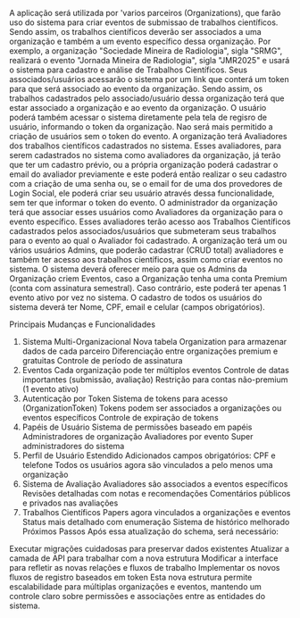 A aplicação será utilizada por 'varios parceiros (Organizations), que farão uso do sistema para criar eventos de submissao de trabalhos científicos. Sendo assim, os trabalhos científicos deverão ser associados a uma organização e também a um evento específico dessa organização.
Por exemplo, a organização "Sociedade Mineira de Radiologia", sigla "SRMG", realizará o evento "Jornada Mineira de Radiologia", sigla "JMR2025" e usará o sistema para cadastro e análise de Trabalhos Científicos. Seus associados/usuários acessarão o sistema por um link que conterá um token para que será associado ao evento da organização. Sendo assim, os trabalhos cadastrados pelo associado/usuário dessa organização terá que estar associado a organização e ao evento da organização. O usuário poderá também acessar o sistema diretamente pela tela de regisro de usuário, informando o token da organização. Nao será mais permitido a criação de usuários sem o token do evento.
A organização terá Avaliadores dos trabalhos científicos cadastrados no sistema. Esses avaliadores, para serem cadastrados no sistema como avaliadores da organização, já terão que ter um cadastro prévio, ou a própria organização poderá cadastrar o email do avaliador previamente e este poderá então realizar o seu cadastro com a criação de uma senha ou, se o email for de uma dos provedores de Login Social, ele poderá criar seu usuário através dessa funcionalidade, sem ter que informar o token do evento.
O administrador da organização terá que associar esses usuários como Avaliadores da organização para o evento específico.
Esses avaliadores terão acesso aos Trabalhos Científicos cadastrados pelos associados/usuários que submeteram seus trabalhos para o evento ao qual o Avaliador foi cadastrado.
A organização terá um ou vários usuários Admins, que poderão cadastrar (CRUD total) avaliadores e também ter acesso aos trabalhos científicos, assim como criar eventos no sistema.
O sistema deverá oferecer meio para que os Admins da Organização criem Eventos, caso a Organização tenha uma conta Premium (conta com assinatura semestral). Caso contrário, este poderá ter apenas 1 evento ativo por vez no sistema.
O cadastro de todos os usuários do sistema deverá ter Nome, CPF, email e celular (campos obrigatórios).



Principais Mudanças e Funcionalidades
1. Sistema Multi-Organizacional
Nova tabela Organization para armazenar dados de cada parceiro
Diferenciação entre organizações premium e gratuitas
Controle de período de assinatura
2. Eventos
Cada organização pode ter múltiplos eventos
Controle de datas importantes (submissão, avaliação)
Restrição para contas não-premium (1 evento ativo)
3. Autenticação por Token
Sistema de tokens para acesso (OrganizationToken)
Tokens podem ser associados a organizações ou eventos específicos
Controle de expiração de tokens
4. Papéis de Usuário
Sistema de permissões baseado em papéis
Administradores de organização
Avaliadores por evento
Super administradores do sistema
5. Perfil de Usuário Estendido
Adicionados campos obrigatórios: CPF e telefone
Todos os usuários agora são vinculados a pelo menos uma organização
6. Sistema de Avaliação
Avaliadores são associados a eventos específicos
Revisões detalhadas com notas e recomendações
Comentários públicos e privados nas avaliações
7. Trabalhos Científicos
Papers agora vinculados a organizações e eventos
Status mais detalhado com enumeração
Sistema de histórico melhorado
Próximos Passos
Após essa atualização do schema, será necessário:

Executar migrações cuidadosas para preservar dados existentes
Atualizar a camada de API para trabalhar com a nova estrutura
Modificar a interface para refletir as novas relações e fluxos de trabalho
Implementar os novos fluxos de registro baseados em token
Esta nova estrutura permite escalabilidade para múltiplas organizações e eventos, mantendo um controle claro sobre permissões e associações entre as entidades do sistema.